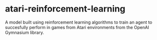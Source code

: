 # atari-reinforcement-learning
A model built using reinforcement learning algorithms to train an agent to succesfully perform in games from Atari environments from the OpenAI Gymnasium library.
